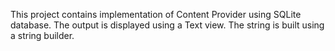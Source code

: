 This project contains implementation of Content Provider using SQLite database. The output is displayed using a Text view. The string is built using a string builder.
